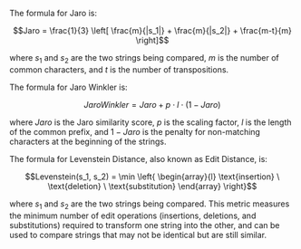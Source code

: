 

The formula for Jaro is:

$$Jaro = \frac{1}{3} \left[ \frac{m}{|s_1|} + \frac{m}{|s_2|} + \frac{m-t}{m} \right]$$

where $s_1$ and $s_2$ are the two strings being compared, $m$ is the number of common characters, and $t$ is the number of transpositions.







The formula for Jaro Winkler is:

$$Jaro Winkler = Jaro + p \cdot l \cdot (1 - Jaro)$$

where $Jaro$ is the Jaro similarity score, $p$ is the scaling factor, $l$ is the length of the common prefix, and $1 - Jaro$ is the penalty for non-matching characters at the beginning of the strings.




The formula for Levenstein Distance, also known as Edit Distance, is:

$$Levenstein(s_1, s_2) = \min \left{ \begin{array}{l}
\text{insertion} \
\text{deletion} \
\text{substitution}
\end{array} \right}$$

where $s_1$ and $s_2$ are the two strings being compared. This metric measures the minimum number of edit operations (insertions, deletions, and substitutions) required to transform one string into the other, and can be used to compare strings that may not be identical but are still similar.
